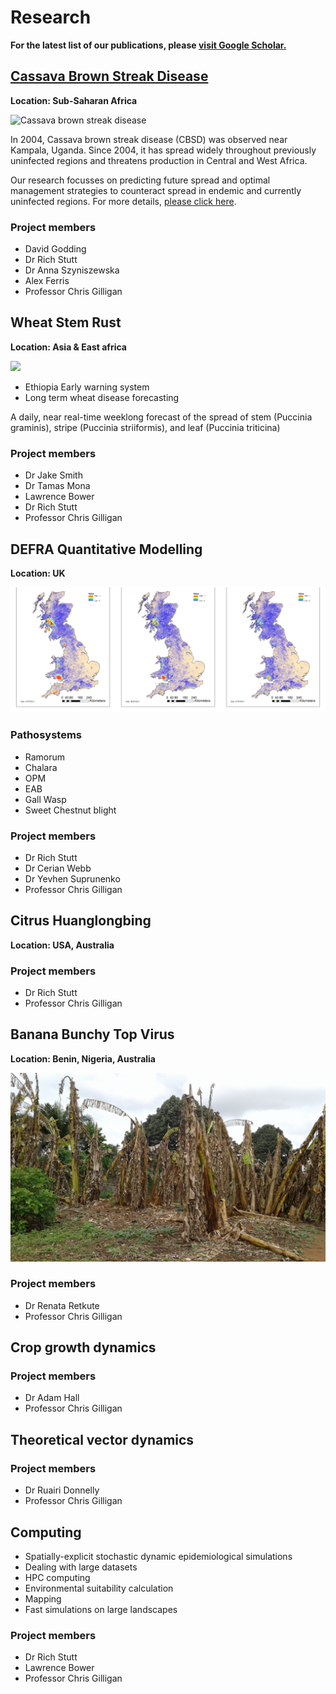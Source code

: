 # Research

**For the latest list of our publications, please [visit Google Scholar.](https://scholar.google.co.uk/citations?hl=en&user=GriJOGgAAAAJ&view_op=list_works&sortby=pubdate)**


## [Cassava Brown Streak Disease](research/cbsd.md)

**Location: Sub-Saharan Africa**

<img src="../../images/cbsd.jpg" alt="Cassava brown streak disease" width="400"/>


In 2004, Cassava brown streak disease (CBSD) was observed near Kampala, Uganda. Since 2004, it has spread widely throughout previously uninfected regions and threatens production in Central and West Africa. 

Our research focusses on predicting future spread and optimal management strategies to counteract spread in endemic and currently uninfected regions. For more details, [please click here](research/cbsd.md).


### Project members

- David Godding
- Dr Rich Stutt
- Dr Anna Szyniszewska
- Alex Ferris
- Professor Chris Gilligan

## Wheat Stem Rust

**Location: Asia & East africa**

<img src="../../images/deposition_southasia.png" width="600"/>

- Ethiopia Early warning system
- Long term wheat disease forecasting

A daily, near real-time weeklong forecast of the spread of stem (Puccinia graminis), stripe
(Puccinia striiformis), and leaf (Puccinia triticina)

### Project members

- Dr Jake Smith
- Dr Tamas Mona
- Lawrence Bower
- Dr Rich Stutt
- Professor Chris Gilligan

## DEFRA Quantitative Modelling

**Location: UK**

![](images/defra.png)


### Pathosystems

- Ramorum
- Chalara
- OPM
- EAB
- Gall Wasp
- Sweet Chestnut blight


### Project members

- Dr Rich Stutt
- Dr Cerian Webb
- Dr Yevhen Suprunenko
- Professor Chris Gilligan

## Citrus Huanglongbing

**Location: USA, Australia**

### Project members

- Dr Rich Stutt
- Professor Chris Gilligan

## Banana Bunchy Top Virus

**Location: Benin, Nigeria, Australia**

![](images/bbtv.png)

### Project members

- Dr Renata Retkute
- Professor Chris Gilligan

## Crop growth dynamics

### Project members

- Dr Adam Hall
- Professor Chris Gilligan

## Theoretical vector dynamics

### Project members

- Dr Ruairi Donnelly
- Professor Chris Gilligan

## Computing

- Spatially-explicit stochastic dynamic epidemiological simulations
- Dealing with large datasets
- HPC computing
- Environmental suitability calculation
- Mapping
- Fast simulations on large landscapes

### Project members

- Dr Rich Stutt
- Lawrence Bower
- Professor Chris Gilligan


